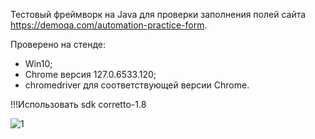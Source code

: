 Тестовый фреймворк на Java для проверки заполнения полей сайта https://demoqa.com/automation-practice-form.

Проверено на стенде:
- Win10;
- Chrome версия 127.0.6533.120;
-  chromedriver для соответствующей версии Chrome. 


!!!Использовать sdk corretto-1.8

![1](https://github.com/user-attachments/assets/7d2156f2-d8a7-4633-b1e9-394b74fc5577)
